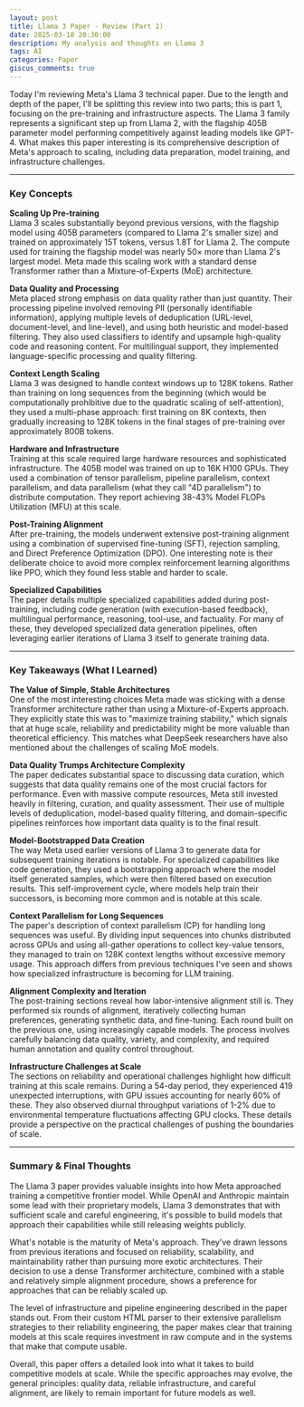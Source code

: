```yaml
---
layout: post
title: Llama 3 Paper - Review (Part 1)
date: 2025-03-18 20:30:00
description: My analysis and thoughts on Llama 3
tags: AI
categories: Paper
giscus_comments: true
---
```


Today I'm reviewing Meta's Llama 3 technical paper. Due to the length and depth of the paper, I'll be splitting this review into two parts; this is part 1, focusing on the pre-training and infrastructure aspects. The Llama 3 family represents a significant step up from Llama 2, with the flagship 405B parameter model performing competitively against leading models like GPT-4. What makes this paper interesting is its comprehensive description of Meta's approach to scaling, including data preparation, model training, and infrastructure challenges.

---

### Key Concepts

**Scaling Up Pre-training**  
Llama 3 scales substantially beyond previous versions, with the flagship model using 405B parameters (compared to Llama 2's smaller size) and trained on approximately 15T tokens, versus 1.8T for Llama 2. The compute used for training the flagship model was nearly 50× more than Llama 2's largest model. Meta made this scaling work with a standard dense Transformer rather than a Mixture-of-Experts (MoE) architecture.

**Data Quality and Processing**  
Meta placed strong emphasis on data quality rather than just quantity. Their processing pipeline involved removing PII (personally identifiable information), applying multiple levels of deduplication (URL-level, document-level, and line-level), and using both heuristic and model-based filtering. They also used classifiers to identify and upsample high-quality code and reasoning content. For multilingual support, they implemented language-specific processing and quality filtering.

**Context Length Scaling**  
Llama 3 was designed to handle context windows up to 128K tokens. Rather than training on long sequences from the beginning (which would be computationally prohibitive due to the quadratic scaling of self-attention), they used a multi-phase approach: first training on 8K contexts, then gradually increasing to 128K tokens in the final stages of pre-training over approximately 800B tokens.

**Hardware and Infrastructure**  
Training at this scale required large hardware resources and sophisticated infrastructure. The 405B model was trained on up to 16K H100 GPUs. They used a combination of tensor parallelism, pipeline parallelism, context parallelism, and data parallelism (what they call "4D parallelism") to distribute computation. They report achieving 38-43% Model FLOPs Utilization (MFU) at this scale.

**Post-Training Alignment**  
After pre-training, the models underwent extensive post-training alignment using a combination of supervised fine-tuning (SFT), rejection sampling, and Direct Preference Optimization (DPO). One interesting note is their deliberate choice to avoid more complex reinforcement learning algorithms like PPO, which they found less stable and harder to scale.

**Specialized Capabilities**  
The paper details multiple specialized capabilities added during post-training, including code generation (with execution-based feedback), multilingual performance, reasoning, tool-use, and factuality. For many of these, they developed specialized data generation pipelines, often leveraging earlier iterations of Llama 3 itself to generate training data.

---

### Key Takeaways (What I Learned)

**The Value of Simple, Stable Architectures**  
One of the most interesting choices Meta made was sticking with a dense Transformer architecture rather than using a Mixture-of-Experts approach. They explicitly state this was to "maximize training stability," which signals that at huge scale, reliability and predictability might be more valuable than theoretical efficiency. This matches what DeepSeek researchers have also mentioned about the challenges of scaling MoE models.

**Data Quality Trumps Architecture Complexity**  
The paper dedicates substantial space to discussing data curation, which suggests that data quality remains one of the most crucial factors for performance. Even with massive compute resources, Meta still invested heavily in filtering, curation, and quality assessment. Their use of multiple levels of deduplication, model-based quality filtering, and domain-specific pipelines reinforces how important data quality is to the final result.

**Model-Bootstrapped Data Creation**  
The way Meta used earlier versions of Llama 3 to generate data for subsequent training iterations is notable. For specialized capabilities like code generation, they used a bootstrapping approach where the model itself generated samples, which were then filtered based on execution results. This self-improvement cycle, where models help train their successors, is becoming more common and is notable at this scale.

**Context Parallelism for Long Sequences**  
The paper's description of context parallelism (CP) for handling long sequences was useful. By dividing input sequences into chunks distributed across GPUs and using all-gather operations to collect key-value tensors, they managed to train on 128K context lengths without excessive memory usage. This approach differs from previous techniques I've seen and shows how specialized infrastructure is becoming for LLM training.

**Alignment Complexity and Iteration**  
The post-training sections reveal how labor-intensive alignment still is. They performed six rounds of alignment, iteratively collecting human preferences, generating synthetic data, and fine-tuning. Each round built on the previous one, using increasingly capable models. The process involves carefully balancing data quality, variety, and complexity, and required human annotation and quality control throughout.

**Infrastructure Challenges at Scale**  
The sections on reliability and operational challenges highlight how difficult training at this scale remains. During a 54-day period, they experienced 419 unexpected interruptions, with GPU issues accounting for nearly 60% of these. They also observed diurnal throughput variations of 1-2% due to environmental temperature fluctuations affecting GPU clocks. These details provide a perspective on the practical challenges of pushing the boundaries of scale.

---

### Summary & Final Thoughts

The Llama 3 paper provides valuable insights into how Meta approached training a competitive frontier model. While OpenAI and Anthropic maintain some lead with their proprietary models, Llama 3 demonstrates that with sufficient scale and careful engineering, it's possible to build models that approach their capabilities while still releasing weights publicly.

What's notable is the maturity of Meta's approach. They've drawn lessons from previous iterations and focused on reliability, scalability, and maintainability rather than pursuing more exotic architectures. Their decision to use a dense Transformer architecture, combined with a stable and relatively simple alignment procedure, shows a preference for approaches that can be reliably scaled up.

The level of infrastructure and pipeline engineering described in the paper stands out. From their custom HTML parser to their extensive parallelism strategies to their reliability engineering, the paper makes clear that training models at this scale requires investment in raw compute and in the systems that make that compute usable.

Overall, this paper offers a detailed look into what it takes to build competitive models at scale. While the specific approaches may evolve, the general principles: quality data, reliable infrastructure, and careful alignment, are likely to remain important for future models as well.

